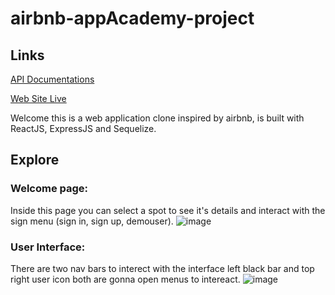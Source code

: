 # airbnb-appAcademy-project

## Links

[API Documentations](https://github.com/alonsoVQZ/airbnb-appAcademy-project/wiki/API-Documentation)

[Web Site Live](https://airbnb-aovz.herokuapp.com/)



Welcome this is a web application clone inspired by airbnb, is built with ReactJS, ExpressJS and Sequelize.

## Explore

### Welcome page:

Inside this page you can select a spot to see it's details and interact with the sign menu (sign in, sign up, demouser).
![image](https://user-images.githubusercontent.com/94940188/194966282-2a4b67bd-f8ed-43c4-9d56-41df090350d1.png)

### User Interface:

There are two nav bars to interect with the interface left black bar and top right user icon both are gonna open menus to intereact.
![image](https://user-images.githubusercontent.com/94940188/194966565-143780f7-2e65-4833-99da-59d624643df6.png)







